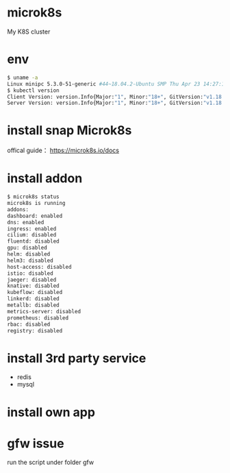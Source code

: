 # microk8s
My K8S cluster 

# env
```bash
$ uname -a
Linux minipc 5.3.0-51-generic #44~18.04.2-Ubuntu SMP Thu Apr 23 14:27:18 UTC 2020 x86_64 x86_64 x86_64 GNU/Linux
$ kubectl version
Client Version: version.Info{Major:"1", Minor:"18+", GitVersion:"v1.18.2-41+b5cdb79a4060a3", GitCommit:"b5cdb79a4060a307d0c8a56a128aadc0da31c5a2", GitTreeState:"clean", BuildDate:"2020-04-27T17:29:53Z", GoVersion:"go1.14.2", Compiler:"gc", Platform:"linux/amd64"}
Server Version: version.Info{Major:"1", Minor:"18+", GitVersion:"v1.18.2-41+b5cdb79a4060a3", GitCommit:"b5cdb79a4060a307d0c8a56a128aadc0da31c5a2", GitTreeState:"clean", BuildDate:"2020-04-27T17:31:24Z", GoVersion:"go1.14.2", Compiler:"gc", Platform:"linux/amd64"}

```

# install snap Microk8s
offical guide： https://microk8s.io/docs

# install addon
```bash
$ microk8s status
microk8s is running
addons:
dashboard: enabled
dns: enabled
ingress: enabled
cilium: disabled
fluentd: disabled
gpu: disabled
helm: disabled
helm3: disabled
host-access: disabled
istio: disabled
jaeger: disabled
knative: disabled
kubeflow: disabled
linkerd: disabled
metallb: disabled
metrics-server: disabled
prometheus: disabled
rbac: disabled
registry: disabled

```
# install 3rd party service 
* redis
* mysql

# install own app


# gfw issue
run the script under folder gfw
